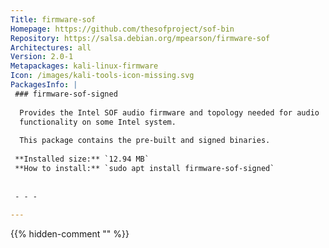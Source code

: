 ```yaml
---
Title: firmware-sof
Homepage: https://github.com/thesofproject/sof-bin
Repository: https://salsa.debian.org/mpearson/firmware-sof
Architectures: all
Version: 2.0-1
Metapackages: kali-linux-firmware 
Icon: /images/kali-tools-icon-missing.svg
PackagesInfo: |
 ### firmware-sof-signed
 
  Provides the Intel SOF audio firmware and topology needed for audio
  functionality on some Intel system.
   
  This package contains the pre-built and signed binaries.
 
 **Installed size:** `12.94 MB`  
 **How to install:** `sudo apt install firmware-sof-signed`  
 
 
 - - -
 
---
```

{{% hidden-comment "<!--Do not edit anything above this line-->" %}}
